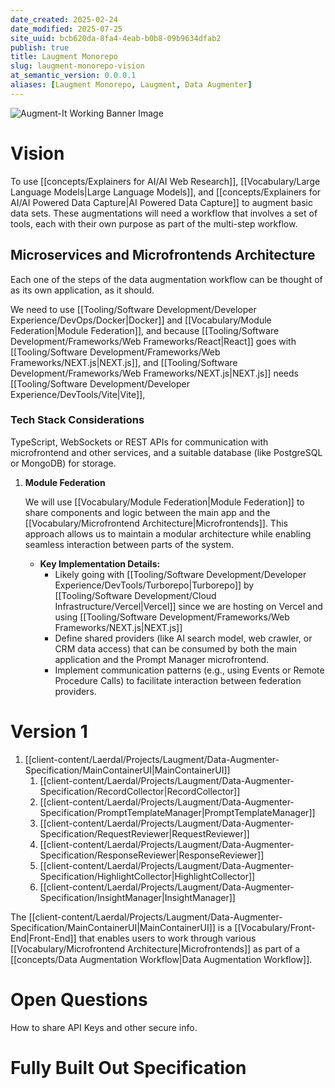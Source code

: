 ```yaml
---
date_created: 2025-02-24
date_modified: 2025-07-25
site_uuid: bcb620da-8fa4-4eab-b0b8-09b9634dfab2
publish: true
title: Laugment Monorepo
slug: laugment-monorepo-vision
at_semantic_version: 0.0.0.1
aliases: [Laugment Monorepo, Laugment, Data Augmenter]
---
```


![Augment-It Working Banner Image](https://i.imgur.com/JFdSlQt.png)

# Vision

To use [[concepts/Explainers for AI/AI Web Research]], [[Vocabulary/Large Language Models|Large Language Models]], and [[concepts/Explainers for AI/AI Powered Data Capture|AI Powered Data Capture]] to augment basic data sets.  These augmentations will need a workflow that involves a set of tools, each with their own purpose as part of the multi-step workflow.  

## Microservices and Microfrontends Architecture

Each one of the steps of the data augmentation workflow can be thought of as its own application, as it should. 

We need to use [[Tooling/Software Development/Developer Experience/DevOps/Docker|Docker]] and [[Vocabulary/Module Federation|Module Federation]], and because [[Tooling/Software Development/Frameworks/Web Frameworks/React|React]] goes with [[Tooling/Software Development/Frameworks/Web Frameworks/NEXT.js|NEXT.js]], and [[Tooling/Software Development/Frameworks/Web Frameworks/NEXT.js|NEXT.js]] needs [[Tooling/Software Development/Developer Experience/DevTools/Vite|Vite]], 

### Tech Stack Considerations
TypeScript, WebSockets or REST APIs for communication with microfrontend and other services, and a suitable database (like PostgreSQL or MongoDB) for storage.

1. **Module Federation**
    
    We will use [[Vocabulary/Module Federation|Module Federation]] to share components and logic between the main app and the [[Vocabulary/Microfrontend Architecture|Microfrontends]]. This approach allows us to maintain a modular architecture while enabling seamless interaction between parts of the system.
    
    - **Key Implementation Details:**
	    - Likely going with [[Tooling/Software Development/Developer Experience/DevTools/Turborepo|Turborepo]] by [[Tooling/Software Development/Cloud Infrastructure/Vercel|Vercel]] since we are hosting on Vercel and using [[Tooling/Software Development/Frameworks/Web Frameworks/NEXT.js|NEXT.js]]
        - Define shared providers (like AI search model, web crawler, or CRM data access) that can be consumed by both the main application and the Prompt Manager microfrontend.
        - Implement communication patterns (e.g., using Events or Remote Procedure Calls) to facilitate interaction between federation providers.

# Version 1
1. [[client-content/Laerdal/Projects/Laugment/Data-Augmenter-Specification/MainContainerUI|MainContainerUI]]
	1. [[client-content/Laerdal/Projects/Laugment/Data-Augmenter-Specification/RecordCollector|RecordCollector]]
	2. [[client-content/Laerdal/Projects/Laugment/Data-Augmenter-Specification/PromptTemplateManager|PromptTemplateManager]]
	3. [[client-content/Laerdal/Projects/Laugment/Data-Augmenter-Specification/RequestReviewer|RequestReviewer]]
	4. [[client-content/Laerdal/Projects/Laugment/Data-Augmenter-Specification/ResponseReviewer|ResponseReviewer]]
	5. [[client-content/Laerdal/Projects/Laugment/Data-Augmenter-Specification/HighlightCollector|HighlightCollector]]
	6. [[client-content/Laerdal/Projects/Laugment/Data-Augmenter-Specification/InsightManager|InsightManager]]

The [[client-content/Laerdal/Projects/Laugment/Data-Augmenter-Specification/MainContainerUI|MainContainerUI]] is a [[Vocabulary/Front-End|Front-End]] that enables users to work through various [[Vocabulary/Microfrontend Architecture|Microfrontends]]  as part of a [[concepts/Data Augmentation Workflow|Data Augmentation Workflow]].

# Open Questions
How to share API Keys and other secure info.

# Fully Built Out Specification

